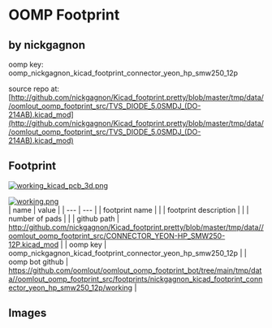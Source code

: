# OOMP Footprint  
##   by nickgagnon  
  
oomp key: oomp_nickgagnon_kicad_footprint_connector_yeon_hp_smw250_12p  
  
source repo at: [http://github.com/nickgagnon/Kicad_footprint.pretty/blob/master/tmp/data//oomlout_oomp_footprint_src/TVS_DIODE_5.0SMDJ_(DO-214AB).kicad_mod](http://github.com/nickgagnon/Kicad_footprint.pretty/blob/master/tmp/data//oomlout_oomp_footprint_src/TVS_DIODE_5.0SMDJ_(DO-214AB).kicad_mod)  
## Footprint  
  
[![working_kicad_pcb_3d.png](working_kicad_pcb_3d_600.png)](working_kicad_pcb_3d.png)  
  
[![working.png](working_600.png)](working.png)  
| name | value | 
| --- | --- | 
| footprint name |  | 
| footprint description |  | 
| number of pads |  | 
| github path | http://github.com/nickgagnon/Kicad_footprint.pretty/blob/master/tmp/data//oomlout_oomp_footprint_src/CONNECTOR_YEON-HP_SMW250-12P.kicad_mod | 
| oomp key | oomp_nickgagnon_kicad_footprint_connector_yeon_hp_smw250_12p | 
| oomp bot github | https://github.com/oomlout/oomlout_oomp_footprint_bot/tree/main/tmp/data//oomlout_oomp_footprint_src/footprints/nickgagnon_kicad_footprint_connector_yeon_hp_smw250_12p/working | 
## Images  
